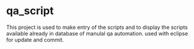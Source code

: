 qa_script
=========

This project is used to make entry of the scripts and to display the scripts available already in database of manulal qa automation. 
used with eclipse for update and commit.
